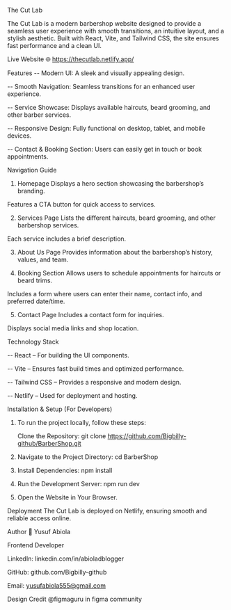 The Cut Lab

The Cut Lab is a modern barbershop website designed to provide a seamless user experience with smooth transitions, an intuitive layout, and a stylish aesthetic. Built with React, Vite, and Tailwind CSS, the site ensures fast performance and a clean UI.

Live Website
🌐 https://thecutlab.netlify.app/


Features
-- Modern UI: A sleek and visually appealing design.

-- Smooth Navigation: Seamless transitions for an enhanced user experience.

-- Service Showcase: Displays available haircuts, beard grooming, and other barber services.

-- Responsive Design: Fully functional on desktop, tablet, and mobile devices.

-- Contact & Booking Section: Users can easily get in touch or book appointments.


Navigation Guide

1. Homepage
Displays a hero section showcasing the barbershop’s branding.

Features a CTA button for quick access to services.

2. Services Page
Lists the different haircuts, beard grooming, and other barbershop services.

Each service includes a brief description.

3. About Us Page
Provides information about the barbershop’s history, values, and team.

4. Booking Section
Allows users to schedule appointments for haircuts or beard trims.

Includes a form where users can enter their name, contact info, and preferred date/time.

5. Contact Page
Includes a contact form for inquiries.

Displays social media links and shop location.

Technology Stack

-- React – For building the UI components.

-- Vite – Ensures fast build times and optimized performance.

-- Tailwind CSS – Provides a responsive and modern design.

-- Netlify – Used for deployment and hosting.



Installation & Setup (For Developers)
1. To run the project locally, follow these steps:

    Clone the Repository:
    git clone https://github.com/Bigbilly-github/BarberShop.git

2. Navigate to the Project Directory:
    cd BarberShop

3.  Install Dependencies:
    npm install

4.  Run the Development Server:
    npm run dev

5.  Open the Website in Your Browser.



Deployment
The Cut Lab is deployed on Netlify, ensuring smooth and reliable access online.


Author
👤 Yusuf Abiola

Frontend Developer

LinkedIn: linkedin.com/in/abioladblogger

GitHub: github.com/Bigbilly-github

Email: yusufabiola555@gmail.com



Design Credit
@figmaguru in figma community


    




